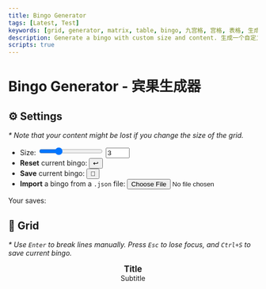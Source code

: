 ```yaml
---
title: Bingo Generator
tags: [Latest, Test]
keywords: [grid, generator, matrix, table, bingo, 九宫格, 宫格, 表格, 生成器, 宾果]
description: Generate a bingo with custom size and content. 生成一个自定义大小和内容的宾果游戏。
scripts: true
---
```


<style>
    #bingo-title {
        margin: 0;
        text-align: center;
        font-weight: bold;
        font-size: larger;
    }
    #bingo-subtitle {
        margin: 0;
        text-align: center;
    }
    #bingo-content {
        display: grid;
        grid-template-columns: repeat(var(--size), 1fr);
        padding: 0;
        gap: 0;
        width: fit-content;
        margin: auto;
        > div {
            border: 1px solid var(--border);
            margin-left: -1px;
            margin-top: -1px;
            padding: 0.5em;
            aspect-ratio: 1 / 1;
            display: flex;
            justify-content: center;
            align-items: center;
            text-align: center;
        }
    }
    #bingo-saves {
        .bingo-saves-option {
            cursor: pointer;
            margin-inline-start: 0.5em;
        }
    }
</style>

# Bingo Generator - 宾果生成器

## ⚙️ Settings

*\* Note that your content might be lost if you change the size of the grid.*

- Size: <input type="range" id="size-slider" min="1" max="8" step="1" value="3"> <input type="number" id="size-input" min="1" max="8" step="1" value="3" required>
- **Reset** current bingo: <button id="bingo-reset">↩️</button>
- **Save** current bingo: <button id="bingo-save">💾</button>
- **Import** a bingo from a `.json` file: <input type="file" id="bingo-import" accept=".json" title="Import">

Your saves:

<ul id="bingo-saves"></ul>

## 📄 Grid

*\* Use `Enter` to break lines manually. Press `Esc` to lose focus, and `Ctrl+S` to save current bingo.*

<p id="bingo-title" contenteditable="plaintext-only">Title</p>
<p id="bingo-subtitle" contenteditable="plaintext-only">Subtitle</p>
<div id="bingo-content" style="--size: 3"></div>
